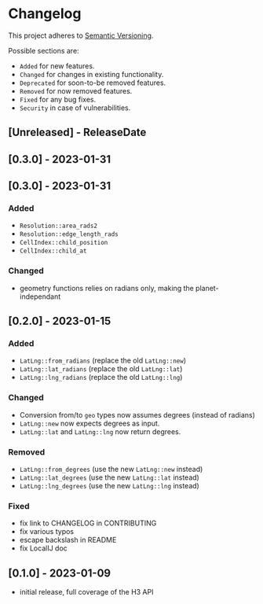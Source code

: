 # Changelog

This project adheres to [Semantic Versioning](https://semver.org/spec/v2.0.0.html).

Possible sections are:

- `Added` for new features.
- `Changed` for changes in existing functionality.
- `Deprecated` for soon-to-be removed features.
- `Removed` for now removed features.
- `Fixed` for any bug fixes.
- `Security` in case of vulnerabilities.

<!-- next-header -->
## [Unreleased] - ReleaseDate

## [0.3.0] - 2023-01-31

## [0.3.0] - 2023-01-31

### Added

- `Resolution::area_rads2`
- `Resolution::edge_length_rads`
- `CellIndex::child_position`
- `CellIndex::child_at`

### Changed

- geometry functions relies on radians only, making the planet-independant

## [0.2.0] - 2023-01-15

### Added

- `LatLng::from_radians` (replace the old `LatLng::new`)
- `LatLng::lat_radians` (replace the old `LatLng::lat`)
- `LatLng::lng_radians` (replace the old `LatLng::lng`)

### Changed

- Conversion from/to `geo` types now assumes degrees (instead of radians)
- `LatLng::new` now expects degrees as input.
- `LatLng::lat` and `LatLng::lng` now return degrees.

### Removed

- `LatLng::from_degrees` (use the new `LatLng::new` instead)
- `LatLng::lat_degrees` (use the new `LatLng::lat` instead)
- `LatLng::lng_degrees` (use the new `LatLng::lng` instead)

### Fixed

- fix link to CHANGELOG in CONTRIBUTING
- fix various typos
- escape backslash in README
- fix LocalIJ doc

## [0.1.0] - 2023-01-09

- initial release, full coverage of the H3 API
